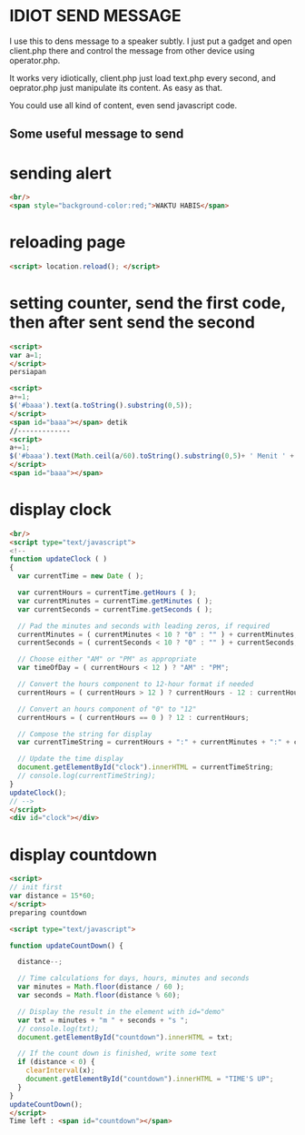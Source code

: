 IDIOT SEND MESSAGE
==================
I use this to dens message to a speaker subtly. I just put a gadget and open client.php there and control the message from other device using operator.php.

It works very idiotically, client.php just load text.php every second, and oeprator.php just manipulate its content. As easy as that.

You could use all kind of content, even send javascript code.

Some useful message to send
---------------------------

# sending alert
```html
<br/>
<span style="background-color:red;">WAKTU HABIS</span>
```

# reloading page
```html
<script> location.reload(); </script>
```

# setting counter, send the first code, then after sent send the second

```html
<script>
var a=1;
</script>
persiapan
```

```html
<script>
a+=1;
$('#baaa').text(a.toString().substring(0,5));
</script>
<span id="baaa"></span> detik
//-------------
<script>
a+=1;
$('#baaa').text(Math.ceil(a/60).toString().substring(0,5)+ ' Menit ' + Math.ceil(a%60).toString().substring(0,5) + ' Detik');
</script>
<span id="baaa"></span> 
```

# display clock
```html
<br/>
<script type="text/javascript">
<!--
function updateClock ( )
{
  var currentTime = new Date ( );

  var currentHours = currentTime.getHours ( );
  var currentMinutes = currentTime.getMinutes ( );
  var currentSeconds = currentTime.getSeconds ( );

  // Pad the minutes and seconds with leading zeros, if required
  currentMinutes = ( currentMinutes < 10 ? "0" : "" ) + currentMinutes;
  currentSeconds = ( currentSeconds < 10 ? "0" : "" ) + currentSeconds;

  // Choose either "AM" or "PM" as appropriate
  var timeOfDay = ( currentHours < 12 ) ? "AM" : "PM";

  // Convert the hours component to 12-hour format if needed
  currentHours = ( currentHours > 12 ) ? currentHours - 12 : currentHours;

  // Convert an hours component of "0" to "12"
  currentHours = ( currentHours == 0 ) ? 12 : currentHours;

  // Compose the string for display
  var currentTimeString = currentHours + ":" + currentMinutes + ":" + currentSeconds + " " + timeOfDay;

  // Update the time display
  document.getElementById("clock").innerHTML = currentTimeString;
  // console.log(currentTimeString);
}
updateClock();
// -->
</script>
<div id="clock"></div>

```

# display countdown
```html
<script>
// init first
var distance = 15*60;
</script>
preparing countdown
```

```html
<script type="text/javascript">

function updateCountDown() {

  distance--;

  // Time calculations for days, hours, minutes and seconds
  var minutes = Math.floor(distance / 60 );
  var seconds = Math.floor(distance % 60);

  // Display the result in the element with id="demo"
  var txt = minutes + "m " + seconds + "s ";
  // console.log(txt);
  document.getElementById("countdown").innerHTML = txt;

  // If the count down is finished, write some text 
  if (distance < 0) {
    clearInterval(x);
    document.getElementById("countdown").innerHTML = "TIME'S UP";
  }
}
updateCountDown();
</script>
Time left : <span id="countdown"></span>
```
